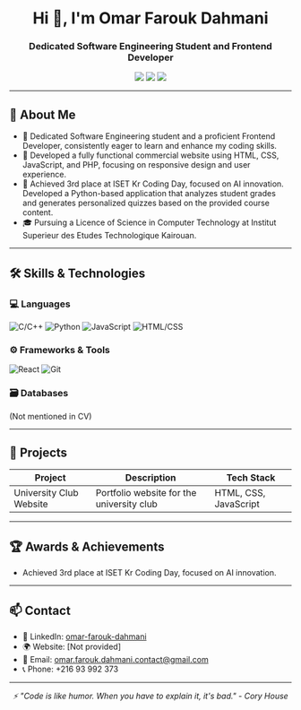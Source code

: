 <h1 align="center">Hi 👋, I'm Omar Farouk Dahmani</h1>
<h3 align="center">Dedicated Software Engineering Student and Frontend Developer</h3>

<p align="center">
  <a href="https://www.linkedin.com/in/omar-farouk-dahmani"><img src="https://img.shields.io/badge/LinkedIn-Omar Farouk Dahmani-0A66C2?style=for-the-badge&logo=linkedin&logoColor=white" /></a>
  <a href="https://github.com/OmarFaroukDahmani"><img src="https://img.shields.io/badge/GitHub-OmarFaroukDahmani-181717?style=for-the-badge&logo=github&logoColor=white" /></a>
  <a href="mailto:omar.farouk.dahmani.contact@gmail.com"><img src="https://img.shields.io/badge/Email-omar.farouk.dahmani.contact@gmail.com-D14836?style=for-the-badge&logo=gmail&logoColor=white" /></a>
</p>

---

## 🧠 About Me

- 🎯 Dedicated Software Engineering student and a proficient Frontend Developer, consistently eager to learn and enhance my coding skills.
- 🚀 Developed a fully functional commercial website using HTML, CSS, JavaScript, and PHP, focusing on responsive design and user experience.
- 🧠 Achieved 3rd place at ISET Kr Coding Day, focused on AI innovation. Developed a Python-based application that analyzes student grades and generates personalized quizzes based on the provided course content.
- 🎓 Pursuing a Licence of Science in Computer Technology at Institut Superieur des Etudes Technologique Kairouan.

---

## 🛠️ Skills & Technologies

### 💻 Languages
![C/C++](https://img.shields.io/badge/C/C++-00599C?style=flat-square&logo=c&logoColor=white)
![Python](https://img.shields.io/badge/Python-3776AB?style=flat-square&logo=python&logoColor=white)
![JavaScript](https://img.shields.io/badge/JavaScript-F7DF1E?style=flat-square&logo=javascript&logoColor=black)
![HTML/CSS](https://img.shields.io/badge/HTML/CSS-239120?style=flat-square&logo=html5&logoColor=white)

### ⚙️ Frameworks & Tools
![React](https://img.shields.io/badge/React-61DAFB?style=flat-square&logo=react&logoColor=black)
![Git](https://img.shields.io/badge/Git-F05032?style=flat-square&logo=git&logoColor=white)

### 🗃️ Databases
(Not mentioned in CV)

---

## 📱 Projects

| Project | Description | Tech Stack |
|---------|-------------|------------|
| University Club Website | Portfolio website for the university club | HTML, CSS, JavaScript |

---

## 🏆 Awards & Achievements

- Achieved 3rd place at ISET Kr Coding Day, focused on AI innovation.

---

## 📫 Contact

- 💼 LinkedIn: [omar-farouk-dahmani](https://www.linkedin.com/in/omar-farouk-dahmani)
- 🌍 Website: [Not provided]
- 📧 Email: [omar.farouk.dahmani.contact@gmail.com](mailto:omar.farouk.dahmani.contact@gmail.com)
- 📞 Phone: +216 93 992 373

---

<p align="center">
  <em>⚡ "Code is like humor. When you have to explain it, it's bad." - Cory House</em>
</p>
